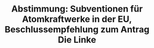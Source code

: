 ---
layout: abstimmung
title: "Abstimmung: Subventionen für Atomkraftwerke in der EU, Beschlussempfehlung zum Antrag Die Linke"
categories:
 - Energie
 - Wirtschaft
tags:
 - Kernenergie
 - AKW
 - EU
 - Subventionen
 - Hinkley Point C
abstimmung:
 legislaturperiode: 18
 bundestagssitzung: 115
 abstimmung: 5
links:
 - title: https://www.bundestag.de/parlament/plenum/abstimmung/abstimmung?id=350
   url: https://www.bundestag.de/parlament/plenum/abstimmung/abstimmung?id=350
 - title: http://www.abgeordnetenwatch.de/neubausubventionen_fuer_atomkraftwerke_in_der_eu_verhindern-1105-756.html
   url: http://www.abgeordnetenwatch.de/neubausubventionen_fuer_atomkraftwerke_in_der_eu_verhindern-1105-756.html
data:
 - title: Abstimmungsergebnis 20150702_5-data.pdf
   url: /res/abstimmungsliste/20150702_5-data.pdf
 - title: Abstimmungsergebnis 20150702_5_xls-data.csv
   url: /res/abstimmungsliste/analyses/20150702_5_xls-data.csv
documents:
 - title: Drucksache 18/04215.pdf
   url: http://dip21.bundestag.de/dip21/btd/18/042/1804215.pdf
   local: /res/abstimmungsdaten/018-115-05/1804215.pdf
 - title: Drucksache 18/05417.pdf
   url: http://dip21.bundestag.de/dip21/btd/18/054/1805417.pdf
   local: /res/abstimmungsdaten/018-115-05/1805417.pdf
preview: |
     Deutscher Bundestag
    
     115. Sitzung des Deutschen Bundestages
     am Donnerstag, 2.Juli 2015
    
     Endgültiges Ergebnis der Namentlichen Abstimmung Nr. 5
    
     Beschlussempfehlung des Ausschusses für Wirtschaft und Energie (9. Ausschuss)
     zu dem Antrag der Abgeordneten Eva Bulling-Schröter, Caren Lay, Dr. Dietmar Bartsch,
     weiterer Abgeordneter und der Fraktion DIE LINKE.
     Aktiv gegen Subventionen für den Neubau von Atomkraftwerken in der EU
     - Drucksachen 18/4215 und 18/5417 -
    
     Abgegebene Stimmen insgesamt:
    
     584
    
     Nicht abgegebene Stimmen:
     Ja-Stimmen:
    
     47
     469
    
     Nein-Stimmen:
    
     113
    
     Enthaltungen:
    
     2
    
     Ungültige:
    
     0
    
     Berlin, den 02.07.2015
    
     Beginn: 21:19
     Ende: 21:22
---